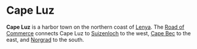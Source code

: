 # Cape Luz

**Cape Luz** is a harbor town on the northern coast of [Lenya](../../ch-4-esterfell-gazetteer/lenya/lenya.md). The [Road of Commerce](road-of-commerce.md) connects Cape Luz to [Suizenloch](suizenloch.md) to the west, [Cape Bec](cape-bec/cape-bec.md) to the east, and [Norgrad](norgrad.md) to the south.
